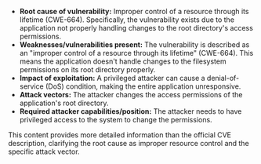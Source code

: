 - **Root cause of vulnerability:** Improper control of a resource through its lifetime (CWE-664). Specifically, the vulnerability exists due to the application not properly handling changes to the root directory's access permissions.
- **Weaknesses/vulnerabilities present:** The vulnerability is described as an "improper control of a resource through its lifetime" (CWE-664). This means the application doesn't handle changes to the filesystem permissions on its root directory properly.
- **Impact of exploitation:** A privileged attacker can cause a denial-of-service (DoS) condition, making the entire application unresponsive.
- **Attack vectors:** The attacker changes the access permissions of the application's root directory.
- **Required attacker capabilities/position:** The attacker needs to have privileged access to the system to change the permissions.

This content provides more detailed information than the official CVE description, clarifying the root cause as improper resource control and the specific attack vector.